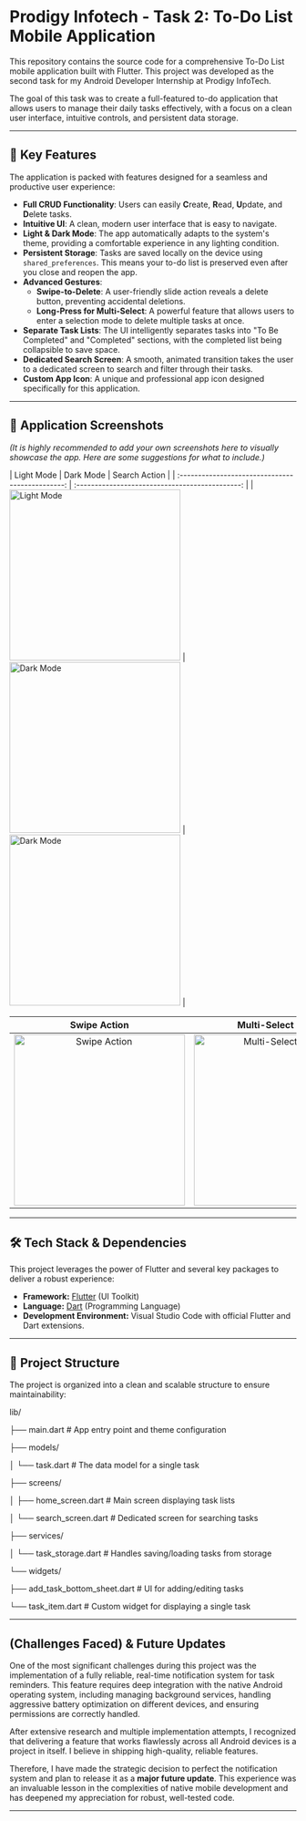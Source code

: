 # Prodigy Infotech - Task 2: To-Do List Mobile Application

This repository contains the source code for a comprehensive To-Do List mobile application built with Flutter. This project was developed as the second task for my Android Developer Internship at Prodigy InfoTech.

The goal of this task was to create a full-featured to-do application that allows users to manage their daily tasks effectively, with a focus on a clean user interface, intuitive controls, and persistent data storage.

---

## 🌟 Key Features

The application is packed with features designed for a seamless and productive user experience:

-   **Full CRUD Functionality**: Users can easily **C**reate, **R**ead, **U**pdate, and **D**elete tasks.
-   **Intuitive UI**: A clean, modern user interface that is easy to navigate.
-   **Light & Dark Mode**: The app automatically adapts to the system's theme, providing a comfortable experience in any lighting condition.
-   **Persistent Storage**: Tasks are saved locally on the device using `shared_preferences`. This means your to-do list is preserved even after you close and reopen the app.
-   **Advanced Gestures**:
    -   **Swipe-to-Delete**: A user-friendly slide action reveals a delete button, preventing accidental deletions.
    -   **Long-Press for Multi-Select**: A powerful feature that allows users to enter a selection mode to delete multiple tasks at once.
-   **Separate Task Lists**: The UI intelligently separates tasks into "To Be Completed" and "Completed" sections, with the completed list being collapsible to save space.
-   **Dedicated Search Screen**: A smooth, animated transition takes the user to a dedicated screen to search and filter through their tasks.
-   **Custom App Icon**: A unique and professional app icon designed specifically for this application.

---

## 📸 Application Screenshots

*(It is highly recommended to add your own screenshots here to visually showcase the app. Here are some suggestions for what to include.)*

| Light Mode                                      | Dark Mode                                     | Search Action                                     |
| :----------------------------------------------: | :---------------------------------------------: |
| <img src="https://github.com/Surya-Kaliappan/prodigy/blob/main/todo/assets/screenshots/white_mode.jpg" alt="Light Mode" width="300"/> | <img src="https://github.com/Surya-Kaliappan/prodigy/blob/main/todo/assets/screenshots/dark_mode.jpg" alt="Dark Mode" width="300"/> | <img src="https://github.com/Surya-Kaliappan/prodigy/blob/main/todo/assets/screenshots/search_screen.jpg" alt="Dark Mode" width="300"/> |

| Swipe Action                                       | Multi-Select Mode                                      |
| :------------------------------------------------: | :----------------------------------------------------: |
| <img src="https://github.com/Surya-Kaliappan/prodigy/blob/main/todo/assets/screenshots/swipe_delete.jpg" alt="Swipe Action" width="300"/> | <img src="https://github.com/Surya-Kaliappan/prodigy/blob/main/todo/assets/screenshots/multiple_delete.jpg" alt="Multi-Select Mode" width="300"/> |

---

## 🛠️ Tech Stack & Dependencies

This project leverages the power of Flutter and several key packages to deliver a robust experience:

* **Framework:** [Flutter](https://flutter.dev/) (UI Toolkit)
* **Language:** [Dart](https://dart.dev/) (Programming Language)
* **Development Environment:** Visual Studio Code with official Flutter and Dart extensions.

---

## 📂 Project Structure

The project is organized into a clean and scalable structure to ensure maintainability:

lib/

├── main.dart             # App entry point and theme configuration

├── models/

│   └── task.dart         # The data model for a single task

├── screens/

│   ├── home_screen.dart    # Main screen displaying task lists

│   └── search_screen.dart  # Dedicated screen for searching tasks

├── services/

│   └── task_storage.dart # Handles saving/loading tasks from storage

└── widgets/

├── add_task_bottom_sheet.dart # UI for adding/editing tasks

└── task_item.dart      # Custom widget for displaying a single task


---

## (Challenges Faced) & Future Updates

One of the most significant challenges during this project was the implementation of a fully reliable, real-time notification system for task reminders. This feature requires deep integration with the native Android operating system, including managing background services, handling aggressive battery optimization on different devices, and ensuring permissions are correctly handled.

After extensive research and multiple implementation attempts, I recognized that delivering a feature that works flawlessly across all Android devices is a project in itself. I believe in shipping high-quality, reliable features.

Therefore, I have made the strategic decision to perfect the notification system and plan to release it as a **major future update**. This experience was an invaluable lesson in the complexities of native mobile development and has deepened my appreciation for robust, well-tested code.

---
